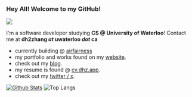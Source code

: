 ### Hey All! Welcome to my GitHub!
![](https://komarev.com/ghpvc/?username=dundeezhang)

I'm a software developer studying **CS @ University of Waterloo**! Contact me at **dh2zhang _at_ uwaterloo _dot_ ca**

- currently building @ [airfairness](https://airfairness.com)
- my portfolio and works found on my [website](https://dundeezhang.com).
- check out my [blog](https://blog.dhz.app).
- my resume is found @ [cv.dhz.app](https://cv.dhz.app).
- check out my [twitter / x](https://x.com/dundeezhang).

[![Github Stats](https://github-readme-stats.vercel.app/api?username=dundeezhang&show_icons=true&show=reviews)](https://github.com/dundeezhang/github-readme-stats) ![Top Langs](https://github-readme-stats.vercel.app/api/top-langs/?username=dundeezhang&show_icons=true&layout=donut&hide=html,css)
